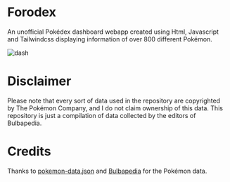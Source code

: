 # Forodex
An unofficial Pokédex dashboard webapp created using Html, Javascript and Tailwindcss displaying information of over 800 different Pokémon.

![dash](https://user-images.githubusercontent.com/10051897/209213511-ab3ed3e0-ecba-4735-9086-c7e2d122f561.PNG)

# Disclaimer
Please note that every sort of data used in the repository are copyrighted by The Pokémon Company, and I do not claim ownership of this data. This repository is just a compilation of data collected by the editors of Bulbapedia.

# Credits
Thanks to <a href="https://github.com/Purukitto/pokemon-data.json" target="_blank">pokemon-data.json</a> and <a href="bulbapedia.bulbagarden.net" target="_blank">Bulbapedia</a> for the Pokémon data.
